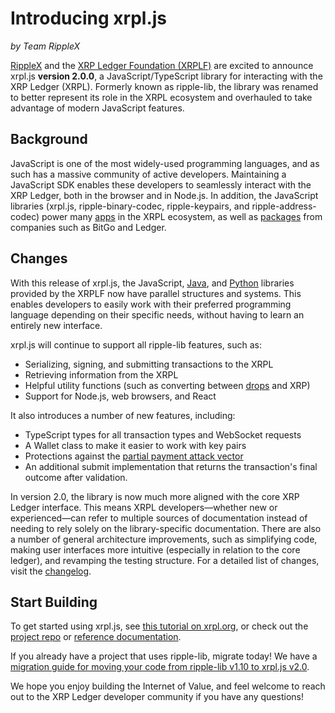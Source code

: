 # Introducing xrpl.js
_by Team RippleX_

[RippleX](https://ripple.com/ripplex/) and the [XRP Ledger Foundation (XRPLF)](https://xrplf.org/) are excited to announce xrpl.js **version 2.0.0**, a JavaScript/TypeScript library for interacting with the XRP Ledger (XRPL). Formerly known as ripple-lib, the library was renamed to better represent its role in the XRPL ecosystem and overhauled to take advantage of modern JavaScript features.

<!-- BREAK -->

## Background

JavaScript is one of the most widely-used programming languages, and as such has a massive community of active developers. Maintaining a JavaScript SDK enables these developers to seamlessly interact with the XRP Ledger, both in the browser and in Node.js. In addition, the JavaScript libraries (xrpl.js, ripple-binary-codec, ripple-keypairs, and ripple-address-codec) power many [apps](https://github.com/XRPLF/xrpl.js/blob/develop/APPLICATIONS.md) in the XRPL ecosystem, as well as [packages](https://www.npmjs.com/browse/depended/ripple-lib) from companies such as BitGo and Ledger.

## Changes

With this release of xrpl.js, the JavaScript, [Java](https://github.com/XRPLF/xrpl4j), and [Python](https://github.com/XRPLF/xrpl-py/) libraries provided by the XRPLF now have parallel structures and systems. This enables developers to easily work with their preferred programming language depending on their specific needs, without having to learn an entirely new interface.

xrpl.js will continue to support all ripple-lib features, such as:

- Serializing, signing, and submitting transactions to the XRPL
- Retrieving information from the XRPL
- Helpful utility functions (such as converting between [drops](https://xrpl.org/xrp.html#xrp-properties) and XRP)
- Support for Node.js, web browsers, and React

It also introduces a number of new features, including:

- TypeScript types for all transaction types and WebSocket requests
- A Wallet class to make it easier to work with key pairs
- Protections against the [partial payment attack vector](https://xrpl.org/partial-payments.html#partial-payments-exploit)
- An additional submit implementation that returns the transaction's final outcome after validation.

In version 2.0, the library is now much more aligned with the core XRP Ledger interface. This means XRPL developers—whether new or experienced—can refer to multiple sources of documentation instead of needing to rely solely on the library-specific documentation. There are also a number of general architecture improvements, such as simplifying code, making user interfaces more intuitive (especially in relation to the core ledger), and revamping the testing structure. For a detailed list of changes, visit the [changelog](https://github.com/XRPLF/xrpl.js/blob/develop/HISTORY.md).

## Start Building

To get started using xrpl.js, see [this tutorial on xrpl.org](https://xrpl.org/get-started-using-javascript.html), or check out the [project repo](https://github.com/XRPLF/xrpl.js) or [reference documentation](https://js.xrpl.org/).

If you already have a project that uses ripple-lib, migrate today! We have a [migration guide for moving your code from ripple-lib v1.10 to xrpl.js v2.0](https://xrpl.org/xrpljs2-migration-guide.html).

We hope you enjoy building the Internet of Value, and feel welcome to reach out to the XRP Ledger developer community if you have any questions!